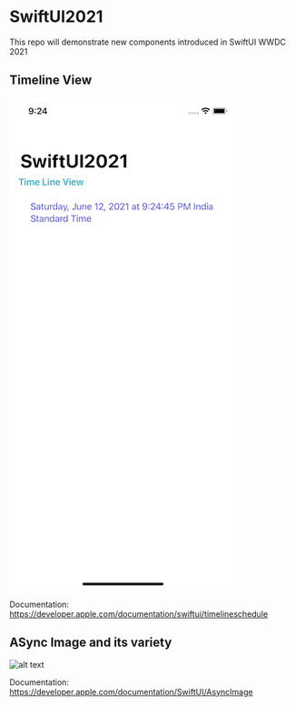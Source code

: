 # SwiftUI2021
This repo will demonstrate new components introduced in SwiftUI WWDC 2021

## Timeline View

![alt text](https://github.com/NilaakashSingh/SwiftUI2021/blob/master/SwiftUI2021/TimeLine/TimeLineView.png)

Documentation: https://developer.apple.com/documentation/swiftui/timelineschedule

## ASync Image and its variety

![alt text](https://github.com/Alogorist/Swift2021/blob/main/SwiftUI2021/TimeLine/TimeLineView.png)

Documentation: https://developer.apple.com/documentation/SwiftUI/AsyncImage
